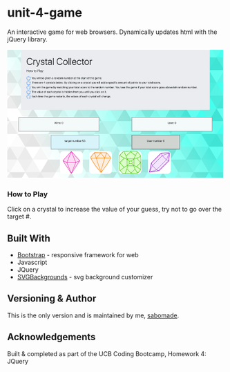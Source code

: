 # unit-4-game
An interactive game for web browsers. Dynamically updates html with the jQuery library.

![Image of Cyrstal Collector Game](assets/images/crystal-collector.png)

### How to Play
Click on a crystal to increase the value of your guess, try not to go over the target #.

## Built With
* [Bootstrap](https://getbootstrap.com/) - responsive framework for web
* Javascript
* JQuery
* [SVGBackgrounds](https://www.svgbackgrounds.com/) - svg background customizer

## Versioning & Author
This is the only version and is maintained by me, [sabomade](https://github.com/sabomade).

## Acknowledgements
Built & completed as part of the UCB Coding Bootcamp, Homework 4: JQuery
